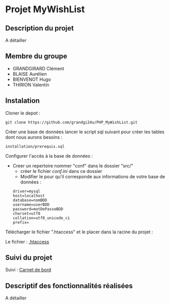 # Projet MyWishList

## Description du projet
A détailler

## Membre du groupe
* GRANDGIRARD Clément
* BLAISE Aurélien
* BIENVENOT Hugo
* THIRION Valentin

## Instalation
Cloner le depot :
```
git clone https://github.com/grandgi24u/PHP_MyWishList.git
```
Créer une base de données lancer le script sql suivant pour créer les tables dont nous aurons besoins :
```
installation/prerequis.sql
```
Configurer l'accès à la base de données :
  * Creer un repertoire nommer "conf" dans le dossier "src/"
    * créer le fichier *conf.ini* dans ce dossier
    * Modifier le pour qu'il corresponde aux informations de votre base de données :
    ```
    driver=mysql
    host=localhost
    database=nomBDD
    username=userBDD
    password=motDePasseBDD
    charset=utf8
    collation=utf8_unicode_ci
    prefix= 
    ```
Télécharger le fichier ".htaccess" et le placer dans la racine du projet :

Le fichier : [.htaccess](https://drive.google.com/file/d/1-vl4Fv9f-n4OHAnRzL78svyLRJxrqSwb/view?usp=sharing)

## Suivi du projet

Suivi : [Carnet de bord](https://docs.google.com/spreadsheets/d/1624796koU7YWj593UP73e4uDMPmXC7ZdKhuX9dDsz7I/edit?usp=sharing)

## Descriptif des fonctionnalités réalisées
A détailler
